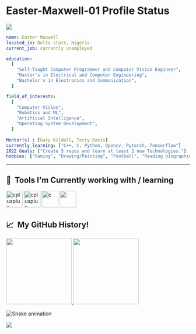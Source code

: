  
# Easter-Maxwell-01 Profile Status

<p align="left">
  <img src="https://capsule-render.vercel.app/api?type=waving&color=gradient&height=90&section=footer"/>
</p>

```yaml
name: Easter Maxwell
located_in: Delta state, Nigeria
current_job: currently unemployed

education:
  [
    "Self-Taught Computer Programmer and Computer Vision Engineer",
    "Master's in Electrical and Computer Engineering",
    "Bachelor's in Electronics and Communication",
  ]

field_of_interests:
  [
    "Computer Vision",
    "Robotics and ML",
    "Artificial Intelligence",
    "Operating System Development",
  ]
 
Mentor(s) : [Gary Kildall, Terry Davis]
currently_learning: ["C++, C, Python, Opencv, Pytorch, Tensorflow"]
2022 Goals: ["Create 5 repos and learn at least 2 new Technologies."]
hobbies: ["Gaming", "Drawing/Painting", "Football", "Reading biographies", "Coding"]

```
---

<h2> 🚀 &nbsp;Tools I'm Currently working with / learning </h2>
<p align="left">
<img src="https://cdn.jsdelivr.net/gh/devicons/devicon/icons/cplusplus/cplusplus-original.svg" alt="cplusplus" width="45" height="45"/>
<img src="https://cdn.jsdelivr.net/gh/devicons/devicon/icons/python/python-original.svg" alt="cplusplus" width="45" height="45"/>
<img src="https://cdn.jsdelivr.net/gh/devicons/devicon/icons/c/c-original.svg" alt="c" width="45" height="45"/>
<img src="https://cdn.jsdelivr.net/gh/devicons/devicon/icons/opencv/opencv-original.svg" width="45" height="45"/>
</p>

<h2> 📈 &nbsp;My GitHub History!</h2>
<a href="https://github.com/Easter-Maxwell-01">
  <img height="180em" src="https://github-readme-stats.vercel.app/api?username=Easter-Maxwell-01&theme=noctis_minimus&show_icons=true" />
  <img height="180em" src="https://github-readme-stats.vercel.app/api/top-langs/?username=Easter-Maxwell-01&theme=noctis_minimus&layout=compact" />
</a>

![Snake animation](https://github.com/thepiyushmalhotra/thepiyushmalhotra/blob/output/github-contribution-grid-snake.svg)

<p align="left">
  <img src="https://capsule-render.vercel.app/api?type=waving&color=gradient&height=100&section=footer"/>
</p>
